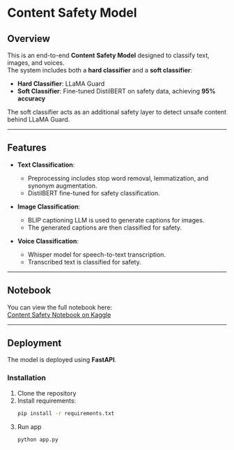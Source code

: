 # Content Safety Model

## Overview
This is an end-to-end **Content Safety Model** designed to classify text, images, and voices.  
The system includes both a **hard classifier** and a **soft classifier**:

- **Hard Classifier**: LLaMA Guard  
- **Soft Classifier**: Fine-tuned DistilBERT on safety data, achieving **95% accuracy**

The soft classifier acts as an additional safety layer to detect unsafe content behind LLaMA Guard.

---

## Features
- **Text Classification**:  
  - Preprocessing includes stop word removal, lemmatization, and synonym augmentation.  
  - DistilBERT fine-tuned for safety classification.  

- **Image Classification**:  
  - BLIP captioning LLM is used to generate captions for images.  
  - The generated captions are then classified for safety.  

- **Voice Classification**:  
  - Whisper model for speech-to-text transcription.  
  - Transcribed text is classified for safety.  

---

## Notebook
You can view the full notebook here:  
[Content Safety Notebook on Kaggle](https://www.kaggle.com/code/mouradadel333/toxic-content-classifiere586bd1c1f)

---

## Deployment
The model is deployed using **FastAPI**.  

### Installation
1. Clone the repository
2. Install requirements:
   ```bash
   pip install -r requirements.txt
   ```
3. Run app
   ```bash
   python app.py
   ```
